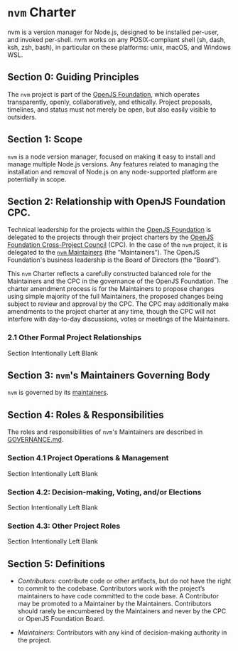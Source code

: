 # `nvm` Charter

nvm is a version manager for Node.js, designed to be installed per-user, and invoked per-shell. nvm works on any POSIX-compliant shell (sh, dash, ksh, zsh, bash), in particular on these platforms: unix, macOS, and Windows WSL.

## Section 0: Guiding Principles

The `nvm` project is part of the [OpenJS Foundation][openjs foundation], which operates transparently, openly, collaboratively, and ethically. Project proposals, timelines, and status must not merely be open, but also easily visible to outsiders.

## Section 1: Scope

`nvm` is a node version manager, focused on making it easy to install and manage multiple Node.js versions. Any features related to managing the installation and removal of Node.js on any node-supported platform are potentially in scope.

## Section 2: Relationship with OpenJS Foundation CPC.

Technical leadership for the projects within the [OpenJS Foundation][openjs foundation] is delegated to the projects through their project charters by the [OpenJS Foundation Cross-Project Council](https://openjsf.org/about/governance/) (CPC). In the case of the `nvm` project, it is delegated to the [`nvm` Maintainers](README.md#maintainers) (the “Maintainers”). The OpenJS Foundation's business leadership is the Board of Directors (the “Board”).

This `nvm` Charter reflects a carefully constructed balanced role for the Maintainers and the CPC in the governance of the OpenJS Foundation. The charter amendment process is for the Maintainers to propose changes using simple majority of the full Maintainers, the proposed changes being subject to review and approval by the CPC. The CPC may additionally make amendments to the project charter at any time, though the CPC will not interfere with day-to-day discussions, votes or meetings of the Maintainers.

### 2.1 Other Formal Project Relationships

Section Intentionally Left Blank

## Section 3: `nvm`'s Maintainers Governing Body

`nvm` is governed by its [maintainers](README.md#maintainers).

## Section 4: Roles & Responsibilities

The roles and responsibilities of `nvm`'s Maintainers are described in [GOVERNANCE.md](./GOVERNANCE.md).

### Section 4.1 Project Operations & Management

Section Intentionally Left Blank

### Section 4.2: Decision-making, Voting, and/or Elections

Section Intentionally Left Blank

### Section 4.3: Other Project Roles

Section Intentionally Left Blank

## Section 5: Definitions

- _Contributors_: contribute code or other artifacts, but do not have the right to commit to the codebase. Contributors work with the project’s maintainers to have code committed to the code base. A Contributor may be promoted to a Maintainer by the Maintainers. Contributors should rarely be encumbered by the Maintainers and never by the CPC or OpenJS Foundation Board.

- _Maintainers_: Contributors with any kind of decision-making authority in the project.

[openjs foundation]: https://openjsf.org
